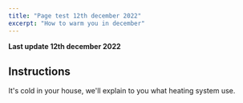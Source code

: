 ```yaml
---
title: "Page test 12th december 2022"
excerpt: "How to warm you in december" 
---
```


**Last update 12th december 2022**

## Instructions

It's cold in your house, we'll explain to you what heating system use.